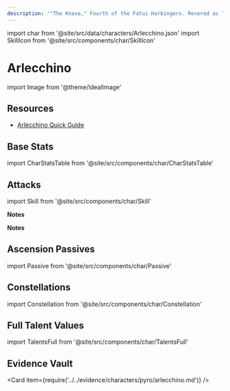 ```yaml
---
description: '"The Knave," Fourth of the Fatui Harbingers. Revered as "Father" by the children of the House of the Hearth.'
---
```


import char from '@site/src/data/characters/Arlecchino.json'
import SkillIcon from '@site/src/components/char/SkillIcon'

# Arlecchino

import Image from '@theme/IdealImage'

<!--<Image img={require('/img/characters/gacha/Arlecchino.png')} alt="Arlecchino's gacha art" />
<blockquote>{frontMatter.description}</blockquote>>-->

## Resources

* [Arlecchino Quick Guide](https://keqingmains.com/q/arlecchino-quickguide/)

## Base Stats

import CharStatsTable from '@site/src/components/char/CharStatsTable'

<CharStatsTable char={char} />

## Attacks

import Skill from '@site/src/components/char/Skill'

<Tabs queryString="ability">
<TabItem value='na' label='Normal Attacks'>
<SkillIcon char={char} skill='na' />
<div class='talent-columns'>
<Skill char={char} skill='na' sectionFilter='Normal Attack' />

</div>
<div class='talent-columns'>
<Skill char={char} skill='na' sectionFilter='Charged Attack' />


</div>
<div class='talent-columns'>
<Skill char={char} skill='na' sectionFilter='Plunging Attack' />


</div>

<!--
**Notes**

* MV/s are calculated using the shortest possible frames without any animation cancels, for different cancels see [below](#frames).

-->

</TabItem>

<TabItem value='e' label='Skill'>
<SkillIcon char={char} skill='e' />
<div class='talent-columns'>
<Skill char={char} skill='e' />


</div>

**Notes**


</TabItem>

<TabItem value='q' label='Burst'>
<SkillIcon char={char} skill='q' />
<div class='talent-columns'>
<Skill char={char} skill='q'/>

</div>

**Notes**


</TabItem>
</Tabs>

<!--
## Frames

import charFrames from '@site/src/data/frames/Arlecchino.json'
import Frames from '@site/src/components/char/Frames'

<Frames data={charFrames} />
-->

## Ascension Passives

import Passive from '@site/src/components/char/Passive'

<Tabs queryString="passive">
<TabItem value='passive' label='Passive'>
<Passive char={char} passive={2} />
</TabItem>

<TabItem value='a1' label='Ascension 1'>
<Passive char={char} passive={0} />
</TabItem>

<TabItem value="a4" label="Ascension 4">
<Passive char={char} passive={1} />
</TabItem>
</Tabs>

## Constellations

import Constellation from '@site/src/components/char/Constellation'

<Tabs queryString="constellation">
<TabItem value='c1' label='C1'>
<Constellation char={char} constellation={1} />
</TabItem>

<TabItem value='c2' label='C2'>
<Constellation char={char} constellation={2} />
</TabItem>

<TabItem value='c3' label='C3'>
<Constellation char={char} constellation={3} />
</TabItem>

<TabItem value='c4' label='C4'>
<Constellation char={char} constellation={4} />
</TabItem>

<TabItem value='c5' label='C5'>
<Constellation char={char} constellation={5} />
</TabItem>

<TabItem value='c6' label='C6'>
<Constellation char={char} constellation={6} />
</TabItem>
</Tabs>

## Full Talent Values

import TalentsFull from '@site/src/components/char/TalentsFull'

<TalentsFull char={char}/>

## Evidence Vault

<Card item={require('../../evidence/characters/pyro/arlecchino.md')} />
